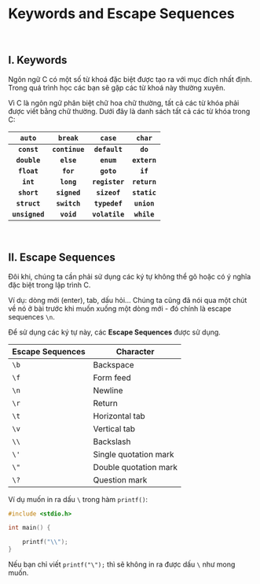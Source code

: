# Keywords and Escape Sequences

<br />

## I. Keywords

Ngôn ngữ C có một số từ khoá đặc biệt được tạo ra với mục đích nhất định. Trong quá trình học các bạn sẽ gặp các từ khoá này thường xuyên.

Vì C là ngôn ngữ phân biệt chữ hoa chữ thường, tất cả các từ khóa phải được viết bằng chữ thường. Dưới đây là danh sách tất cả các từ khóa trong C:

| `auto`         | `break`        |  `case`        |  `char`       |
| :------------: | :------------: | :------------: | :-----------: |
| **`const`**    | **`continue`** |	**`default`**  |	**`do`**     |
| **`double`**   | **`else`**     |	**`enum`**     |	**`extern`** |
| **`float`**    | **`for`**      |	**`goto`**     |	**`if`**     |
| **`int`**      | **`long`**     |	**`register`** |	**`return`** |
| **`short`**    | **`signed`**   |	**`sizeof`**   |	**`static`** |
| **`struct`**   | **`switch`**   |	**`typedef`**  |	**`union`**  |
| **`unsigned`** | **`void`**     |	**`volatile`** |	**`while`**  |

<br />

## II. Escape Sequences

Đôi khi, chúng ta cần phải sử dụng các ký tự không thể gõ hoặc có ý nghĩa đặc biệt trong lập trình C. 

Ví dụ: dòng mới (enter), tab, dấu hỏi... Chúng ta cũng đã nói qua một chút về nó ở bài trước khi muốn xuống một dòng mới - đó chính là escape sequences `\n`.

Để sử dụng các ký tự này, các **Escape Sequences** được sử dụng.

| Escape Sequences	|  Character  |
| ---- | ---------- |
| `\b` |	Backspace |
| `\f` |	Form feed |
| `\n` |	Newline |
| `\r` |	Return |
| `\t` |	Horizontal tab |
| `\v` |	Vertical tab |
| `\\` |	Backslash |
| `\'` |	Single quotation mark |
| `\"` |	Double quotation mark |
| `\?` |	Question mark |

Ví dụ muốn in ra dấu `\` trong hàm `printf()`:

```c
#include <stdio.h>

int main() {

    printf("\\");
}
```

Nếu bạn chỉ viết `printf("\");` thì sẽ không in ra được dấu `\` như mong muốn.

<br />

